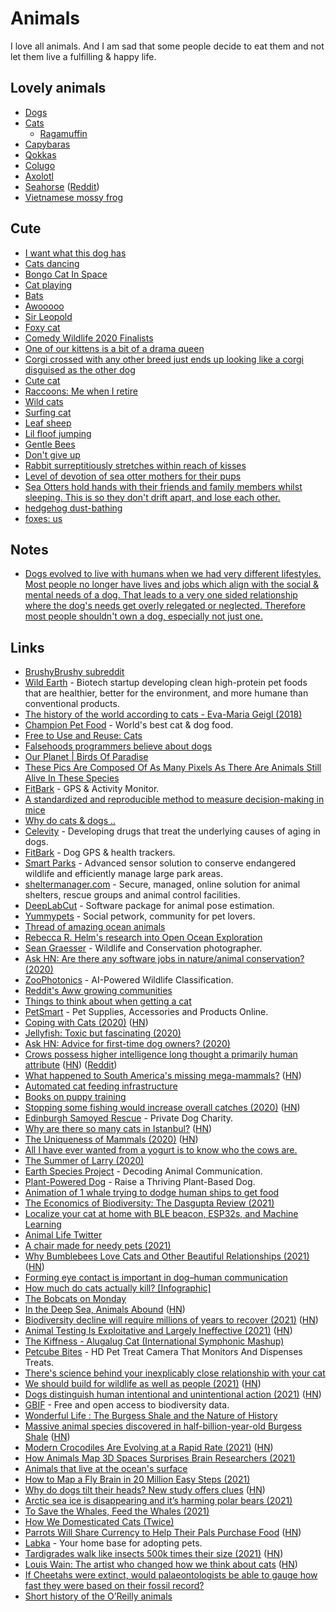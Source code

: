 # Animals

I love all animals. And I am sad that some people decide to eat them and not let them live a fulfilling & happy life.

## Lovely animals

- [Dogs](https://en.wikipedia.org/wiki/Dog)
- [Cats](https://en.wikipedia.org/wiki/Cat)
  - [Ragamuffin](https://en.wikipedia.org/wiki/Ragamuffin_cat)
- [Capybaras](https://www.youtube.com/watch?v=SCwcJsBYL3o)
- [Qokkas](https://en.wikipedia.org/wiki/Quokka)
- [Colugo](https://en.wikipedia.org/wiki/Colugo)
- [Axolotl](https://en.wikipedia.org/wiki/Axolotl)
- [Seahorse](https://en.wikipedia.org/wiki/Seahorse) ([Reddit](https://www.reddit.com/r/askscience/comments/mqt9af/what_is_up_with_the_seahorse_it_looks_like_nature/))
- [Vietnamese mossy frog](https://twitter.com/_cdadams_/status/1393324458895716360)

## Cute

- [I want what this dog has](https://twitter.com/sharnacious/status/1275282474470440961)
- [Cats dancing](https://twitter.com/cyriakharris/status/1294242238965448704)
- [Bongo Cat In Space](https://www.youtube.com/watch?v=5xG09d3WcGo)
- [Cat playing](https://twitter.com/squeaklilmouse/status/1259680838897328131)
- [Bats](https://twitter.com/JosephSwanTwo/status/1296561251171131392)
- [Awooooo](https://twitter.com/QueenAwakened/status/1298298073718890503)
- [Sir Leopold](https://twitter.com/PerryFellow/status/1253355544146034690)
- [Foxy cat](https://twitter.com/ttt_zegu952/status/1285953528637190145)
- [Comedy Wildlife 2020 Finalists](https://www.comedywildlifephoto.com/gallery/finalists/2020_finalists.php)
- [One of our kittens is a bit of a drama queen](https://twitter.com/kittensfolder/status/1233077592401567744)
- [Corgi crossed with any other breed just ends up looking like a corgi disguised as the other dog](https://twitter.com/soapachu/status/1317575196912603146)
- [Cute cat](https://twitter.com/mwichary/status/1278542450823315456)
- [Raccoons: Me when I retire](https://twitter.com/yashar/status/1326347886083239937)
- [Wild cats](https://twitter.com/soapachu/status/1327319479722897409)
- [Surfing cat](https://twitter.com/dodo/status/1329908125655134208)
- [Leaf sheep](https://twitter.com/stephsmithio/status/1327356193581395969)
- [Lil floof jumping](https://twitter.com/jonjones/status/1214324526928089088)
- [Gentle Bees](https://twitter.com/texasbeeworks/status/1370395889718681605)
- [Don't give up](https://twitter.com/benphillips76/status/1376430374121828352)
- [Rabbit surreptitiously stretches within reach of kisses](https://www.reddit.com/r/aww/comments/i3l7k4/how_to_surreptitiously_stretch_within_reach_of/)
- [Level of devotion of sea otter mothers for their pups](https://twitter.com/Rainmaker1973/status/1448723919737872384)
- [Sea Otters hold hands with their friends and family members whilst sleeping. This is so they don't drift apart, and lose each other.](https://twitter.com/gunsnrosesgirl3/status/1449373228242198533)
- [hedgehog dust-bathing](https://twitter.com/Rainmaker1973/status/1459931869110226951)
- [foxes: us](https://twitter.com/qonqon_biyori/status/1459849427934269440)

## Notes

- [Dogs evolved to live with humans when we had very different lifestyles. Most people no longer have lives and jobs which align with the social & mental needs of a dog. That leads to a very one sided relationship where the dog's needs get overly relegated or neglected. Therefore most people shouldn't own a dog, especially not just one.](https://news.ycombinator.com/item?id=29055956)

## Links

- [BrushyBrushy subreddit](https://www.reddit.com/r/brushybrushy)
- [Wild Earth](https://wildearth.com/) - Biotech startup developing clean high-protein pet foods that are healthier, better for the environment, and more humane than conventional products.
- [The history of the world according to cats - Eva-Maria Geigl (2018)](https://www.youtube.com/watch?v=Jsj-hDW9bS8)
- [Champion Pet Food](https://www.championpetfoods.com/) - World's best cat & dog food.
- [Free to Use and Reuse: Cats](https://www.loc.gov/free-to-use/cats)
- [Falsehoods programmers believe about dogs](https://www.hillelwayne.com/post/falsehoods-programmers-believe-about-dogs/)
- [Our Planet | Birds Of Paradise](https://www.youtube.com/watch?v=rX40mBb8bkU)
- [These Pics Are Composed Of As Many Pixels As There Are Animals Still Alive In These Species](https://designyoutrust.com/2019/09/these-pics-are-composed-of-as-many-pixels-as-there-are-animals-still-alive-in-these-species/)
- [FitBark](https://www.fitbark.com/) - GPS & Activity Monitor.
- [A standardized and reproducible method to measure decision-making in mice](https://twitter.com/IntlBrainLab/status/1218585772812570624)
- [Why do cats & dogs ..](https://whydocatsanddogs.com/)
- [Celevity](https://celevity.co/) - Developing drugs that treat the underlying causes of aging in dogs.
- [FitBark](https://www.fitbark.com/) - Dog GPS & health trackers.
- [Smart Parks](https://www.smartparks.org/) - Advanced sensor solution to conserve endangered wildlife and efficiently manage large park areas.
- [sheltermanager.com](https://www.sheltermanager.com/site/en_home.html) - Secure, managed, online solution for animal shelters, rescue groups and animal control facilities.
- [DeepLabCut](http://www.mousemotorlab.org/deeplabcut) - Software package for animal pose estimation.
- [Yummypets](https://www.yummypets.com/) - Social petwork, community for pet lovers.
- [Thread of amazing ocean animals](https://twitter.com/RebeccaRHelm/status/1273693617501200384)
- [Rebecca R. Helm's research into Open Ocean Exploration](https://twitter.com/rebeccarhelm/)
- [Sean Graesser](https://www.instagram.com/gourmetbiologist/) - Wildlife and Conservation photographer.
- [Ask HN: Are there any software jobs in nature/animal conservation? (2020)](https://news.ycombinator.com/item?id=23938635)
- [ZooPhotonics](https://zoophotonics.com/) - AI-Powered Wildlife Classification.
- [Reddit's Aww growing communities](https://www.reddit.com/subreddits/leaderboard/aww/)
- [Things to think about when getting a cat](https://twitter.com/nayafia/status/1294295163410378752)
- [PetSmart](https://www.petsmart.com) - Pet Supplies, Accessories and Products Online.
- [Coping with Cats (2020)](https://acesounderglass.com/2020/09/02/coping-with-cats/) ([HN](https://news.ycombinator.com/item?id=24361029))
- [Jellyfish: Toxic but fascinating (2020)](http://oceans.nautil.us/feature/615/toxic-but-fascinating)
- [Ask HN: Advice for first-time dog owners? (2020)](https://news.ycombinator.com/item?id=24532872)
- [Crows possess higher intelligence long thought a primarily human attribute](https://www.statnews.com/2020/09/24/crows-possess-higher-intelligence-long-thought-primarily-human/) ([HN](https://news.ycombinator.com/item?id=24583314)) ([Reddit](https://www.reddit.com/r/science/comments/izbj3r/research_finds_that_crows_know_what_they_know_and/))
- [What happened to South America's missing mega-mammals?](https://www.nytimes.com/2020/10/08/science/mammals-south-america-extinction.html) ([HN](https://news.ycombinator.com/item?id=24737911))
- [Automated cat feeding infrastructure](https://news.ycombinator.com/item?id=24819442)
- [Books on puppy training](https://twitter.com/dburka/status/1319784375521783809)
- [Stopping some fishing would increase overall catches (2020)](https://www.economist.com/science-and-technology/2020/10/31/stopping-some-fishing-would-increase-overall-catches) ([HN](https://news.ycombinator.com/item?id=25020597))
- [Edinburgh Samoyed Rescue](https://www.edinburghsamoyedrescue.com/) - Private Dog Charity.
- [Why are there so many cats in Istanbul?](https://www.legalnomads.com/istanbul-cats/) ([HN](https://news.ycombinator.com/item?id=25163312))
- [The Uniqueness of Mammals (2020)](https://areomagazine.com/2020/11/19/the-uniqueness-of-mammals/) ([HN](https://news.ycombinator.com/item?id=25172101))
- [All I have ever wanted from a yogurt is to know who the cows are.](https://twitter.com/_Jen_Silverman/status/1340367210578108417)
- [The Summer of Larry (2020)](https://www.youtube.com/watch?v=0OjcqJolKzI)
- [Earth Species Project](https://www.earthspecies.org/) - Decoding Animal Communication.
- [Plant-Powered Dog](https://www.plantpowereddog.com/) - Raise a Thriving Plant-Based Dog.
- [Animation of 1 whale trying to dodge human ships to get food](https://twitter.com/ballenaschile/status/1356703048270249985)
- [The Economics of Biodiversity: The Dasgupta Review (2021)](https://assets.publishing.service.gov.uk/government/uploads/system/uploads/attachment_data/file/957291/Dasgupta_Review_-_Full_Report.pdf)
- [Localize your cat at home with BLE beacon, ESP32s, and Machine Learning](https://github.com/filipsPL/cat-localizer)
- [Animal Life Twitter](https://twitter.com/animalIife)
- [A chair made for needy pets (2021)](https://www.youtube.com/watch?v=XYqz1F6eAVU)
- [Why Bumblebees Love Cats and Other Beautiful Relationships (2021)](https://longreads.com/2021/03/23/nation-of-plants-excerpt-stefano-mancuso/) ([HN](https://news.ycombinator.com/item?id=26822896))
- [Forming eye contact is important in dog–human communication](https://www.nature.com/articles/s41598-021-88702-w)
- [How much do cats actually kill? [Infographic]](https://theoatmeal.com/comics/cats_actually_kill)
- [The Bobcats on Monday](https://theoatmeal.com/comics/bobcats_monday)
- [In the Deep Sea, Animals Abound](http://oceans.nautil.us/feature/695/in-the-deep-sea-incredible-animals-abound) ([HN](https://news.ycombinator.com/item?id=27263609))
- [Biodiversity decline will require millions of years to recover (2021)](https://www.europeanscientist.com/en/environment/biodiversity-decline-will-require-millions-of-years-to-recover/) ([HN](https://news.ycombinator.com/item?id=27277329))
- [Animal Testing Is Exploitative and Largely Ineffective (2021)](https://www.erichgrunewald.com/posts/animal-testing-is-exploitative-and-largely-ineffective/) ([HN](https://news.ycombinator.com/item?id=27491498))
- [The Kiffness - Alugalug Cat (International Symphonic Mashup)](https://www.youtube.com/watch?v=S61ENc51Z1Q)
- [Petcube Bites](https://petcube.com/bites/) - HD Pet Treat Camera That Monitors And Dispenses Treats.
- [There's science behind your inexplicably close relationship with your cat](https://qz.com/304236/theres-science-behind-your-inexplicably-close-relationship-with-your-cat/)
- [We should build for wildlife as well as people (2021)](https://www.bbc.com/future/article/20210727-how-to-boost-biodiversity-and-attract-wildlife-to-your-home) ([HN](https://news.ycombinator.com/item?id=27985330))
- [Dogs distinguish human intentional and unintentional action (2021)](https://www.nature.com/articles/s41598-021-94374-3) ([HN](https://news.ycombinator.com/item?id=28423122))
- [GBIF](https://www.gbif.org/) - Free and open access to biodiversity data.
- [Wonderful Life : The Burgess Shale and the Nature of History](https://www.bookdepository.com/Wonderful-Life-Stephen-Jay-Gould/9780393307009)
- [Massive animal species discovered in half-billion-year-old Burgess Shale](https://www.rom.on.ca/en/about-us/newsroom/press-releases/massive-new-animal-species-discovered-in-half-billion-year-old) ([HN](https://news.ycombinator.com/item?id=28462182))
- [Modern Crocodiles Are Evolving at a Rapid Rate (2021)](https://www.smithsonianmag.com/science-nature/modern-crocodiles-are-evolving-rapid-rate-180978432/) ([HN](https://news.ycombinator.com/item?id=28808741))
- [How Animals Map 3D Spaces Surprises Brain Researchers (2021)](https://www.quantamagazine.org/how-animals-map-3d-spaces-surprises-brain-researchers-20211014/)
- [Animals that live at the ocean's surface](https://twitter.com/RebeccaRHelm/status/1450642339521863690)
- [How to Map a Fly Brain in 20 Million Easy Steps (2021)](https://www.nytimes.com/2021/10/26/science/drosophila-fly-brain-connectome.html)
- [Why do dogs tilt their heads? New study offers clues](https://www.science.org/content/article/why-do-dogs-tilt-their-heads-new-study-offers-clues) ([HN](https://news.ycombinator.com/item?id=29034364))
- [Arctic sea ice is disappearing and it’s harming polar bears (2021)](https://projects.apnews.com/features/2021/polar-bears-sea-ice/index.html)
- [To Save the Whales, Feed the Whales (2021)](https://www.theatlantic.com/science/archive/2021/11/whaling-whales-food-krill-iron/620604/)
- [How We Domesticated Cats (Twice)](https://www.youtube.com/watch?v=CYPJzQppANo)
- [Parrots Will Share Currency to Help Their Pals Purchase Food](https://www.smithsonianmag.com/science-nature/parrots-share-currency-help-their-pals-purchase-food-180973917/) ([HN](https://news.ycombinator.com/item?id=29328865))
- [Labka](https://labka.app/) - Your home base for adopting pets.
- [Tardigrades walk like insects 500k times their size (2021)](https://arstechnica.com/science/2021/12/nifty-biomechanics-of-adorable-water-bears-lumbering-gait-may-inspire-microrobots/) ([HN](https://news.ycombinator.com/item?id=29717681))
- [Louis Wain: The artist who changed how we think about cats](https://www.bbc.com/news/uk-england-london-59518847) ([HN](https://news.ycombinator.com/item?id=29711686))
- [If Cheetahs were extinct, would palaeontologists be able to gauge how fast they were based on their fossil record?](https://www.reddit.com/r/askscience/comments/skfjt8/if_cheetahs_were_extinct_would_palaeontologists/)
- [Short history of the O’Reilly animals](https://www.oreilly.com/animals.csp)
